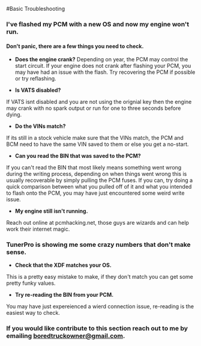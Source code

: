 #Basic Troubleshooting

### I've flashed my PCM with a new OS and now my engine won't run.
#### Don't panic, there are a few things you need to check.
* __Does the engine crank?__
Depending on year, the PCM may control the start circuit. If your engine does not crank after flashing your PCM, you may have had an issue with the flash. Try recovering the PCM if possible or try reflashing.


* __Is VATS disabled?__

If VATS isnt disabled and you are not using the orignial key then the engine may crank with no spark output or run for one to three seconds before dying.

* __Do the VINs match?__

If its still in a stock vehicle make sure that the VINs match, the PCM and BCM need to have the same VIN saved to them or else you get a no-start.

* __Can you read the BIN that was saved to the PCM?__

If you can't read the BIN that most likely means something went wrong during the writing process, depending on when things went wrong this is usually recoverable by simply pulling the PCM fuses. If you can, try doing a quick comparison between what you pulled off of it and what you intended to flash onto the PCM, you may have just encountered some weird write issue. 

* __My engine still isn't running.__

Reach out online at pcmhacking.net, those guys are wizards and can help work their internet magic.

### TunerPro is showing me some crazy numbers that don't make sense.

* __Check that the XDF matches your OS.__

This is a pretty easy mistake to make, if they don't match you can get some pretty funky values.

* __Try re-reading the BIN from your PCM.__

You may have just expereienced a wierd connection issue, re-reading is the easiest way to check.

### If you would like contribute to this section reach out to me by emailing boredtruckowner@gmail.com.


 

